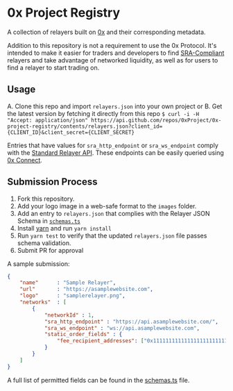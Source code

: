 # 0x Project Registry

A collection of relayers built on [0x](https://0xproject.com/) and their corresponding metadata.

Addition to this repository is not a requirement to use the 0x Protocol. It's intended to make it easier for traders and developers to find [SRA-Compliant](https://github.com/0xProject/standard-relayer-api/blob/master/README.md) relayers and take advantage of networked liquidity, as well as for users to find a relayer to start trading on.

## Usage

A. Clone this repo and import `relayers.json` into your own project or
B. Get the latest version by fetching it directly from this repo 
`$ curl -i -H "Accept: application/json" https://api.github.com/repos/0xProject/0x-project-registry/contents/relayers.json?client_id={CLIENT_ID}&client_secret={CLIENT_SECRET}`

Entries that have values for `sra_http_endpoint` or `sra_ws_endpoint` comply with the [Standard Relayer API](https://github.com/0xProject/standard-relayer-api/blob/master/README.md). These endpoints can be easily queried using [0x Connect](https://github.com/0xProject/0x-monorepo/tree/development/packages/connect).

## Submission Process

1. Fork this repository.
2. Add your logo image in a web-safe format to the `images` folder.
3. Add an entry to `relayers.json` that complies with the Relayer JSON Schema in [`schemas.ts`](./schemas.ts)
4. Install [yarn](https://yarnpkg.com) and run `yarn install`
5. Run `yarn test` to verify that the updated `relayers.json` file passes schema validation.
6. Submit PR for approval

A sample submission:

```json
{
    "name"      : "Sample Relayer",
    "url"       : "https://asamplewebsite.com",
    "logo"      : "samplerelayer.png",
    "networks"  : [
        {
            "networkId" : 1,
            "sra_http_endpoint" : "https://api.asamplewebsite.com/",
            "sra_ws_endpoint" : "ws://api.asamplewebsite.com",
            "static_order_fields" : {
                "fee_recipient_addresses": ["0x1111111111111111111111111111111111111111"]
            }
        }
    ]
}
```

A full list of permitted fields can be found in the [schemas.ts](./schemas.ts) file.
